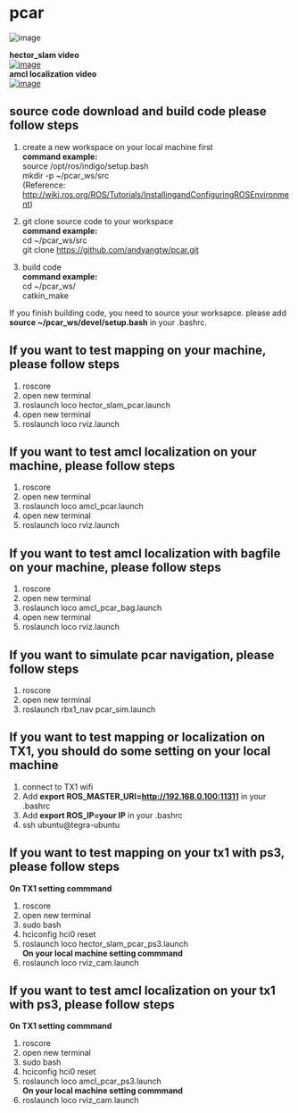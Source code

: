 # pcar

![image](https://github.com/andyangtw/pcar_ws/blob/master/pcar_image/20170612_104811.jpg)

**hector_slam video**<br/> 
[![image](http://img.youtube.com/vi/6vYtg7prtX8/0.jpg)](http://www.youtube.com/watch?v=6vYtg7prtX8)<br/>
**amcl localization video**<br/> 
[![image](http://img.youtube.com/vi/LBaiD47eCDw/0.jpg)](https://www.youtube.com/watch?v=LBaiD47eCDw)


## source code download and build code please follow steps ##
1. create a new workspace on your local machine first<br/>
**command example:**<br/>
   source /opt/ros/indigo/setup.bash<br/>
   mkdir -p ~/pcar_ws/src<br/>
(Reference: http://wiki.ros.org/ROS/Tutorials/InstallingandConfiguringROSEnvironment)

2. git clone source code to your workspace<br/>
**command example:**<br/>
   cd ~/pcar_ws/src<br/>
   git clone https://github.com/andyangtw/pcar.git

3. build code<br/>
**command example:**<br/>
   cd ~/pcar_ws/<br/>
   catkin_make

If you finish building code, you need to source your worksapce.
please add **source ~/pcar_ws/devel/setup.bash** in your .bashrc.

## If you want to test mapping on your machine, please follow steps ##
1. roscore
2. open new terminal
3. roslaunch loco hector_slam_pcar.launch
4. open new terminal
5. roslaunch loco rviz.launch


## If you want to test amcl localization on your machine, please follow steps ##
1. roscore
2. open new terminal
3. roslaunch loco amcl_pcar.launch
4. open new terminal
5. roslaunch loco rviz.launch


## If you want to test amcl localization with bagfile on your machine, please follow steps ##
1. roscore
2. open new terminal
3. roslaunch loco amcl_pcar_bag.launch
4. open new terminal
5. roslaunch loco rviz.launch

## If you want to simulate pcar navigation, please follow steps ##
1. roscore
2. open new terminal
3. roslaunch rbx1_nav pcar_sim.launch



## If you want to test mapping or localization on TX1, you should do some setting on your local machine ##
1. connect to TX1 wifi
2. Add **export ROS_MASTER_URI=http://192.168.0.100:11311** in your .bashrc 
3. Add **export ROS_IP=your IP** in your .bashrc 
4. ssh ubuntu@tegra-ubuntu

## If you want to test mapping on your tx1 with ps3, please follow steps ##
**On TX1 setting commmand**
1. roscore
2. open new terminal
3. sudo bash
4. hciconfig hci0 reset
5. roslaunch loco hector_slam_pcar_ps3.launch<br/>
**On your local machine setting commmand**
1. roslaunch loco rviz_cam.launch

## If you want to test amcl localization on your tx1 with ps3, please follow steps ##
**On TX1 setting commmand**
1. roscore
2. open new terminal
3. sudo bash
4. hciconfig hci0 reset
5. roslaunch loco amcl_pcar_ps3.launch<br/>
**On your local machine setting commmand**
1. roslaunch loco rviz_cam.launch


